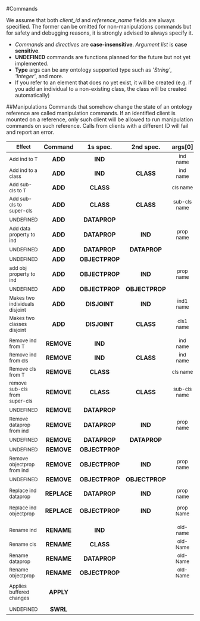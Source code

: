 #Commands

We assume that both *client_id* and *reference_name* fields are always specified.
The former can be omitted for non-manipulations commands but for safety 
and debugging reasons, it is strongly advised to always specify it.

+ *Commands* and *directives* are **case-insensitive**. *Argument list* is **case sensitive**.
+ **UNDEFINED** commands are functions planned for the future but not yet implemented.
+ **Type** args can be any ontology supported type such as *'String'*, *'Integer'*, and more.
+ If you refer to an element that does no yet exist, it will be created 
(e.g. if you add an individual to a non-existing class, the class will be
created automatically)

##Manipulations
Commands that somehow change the state of an ontology reference are called
manipulation commands. If an identified client is mounted on a reference,
only such client will be allowed to run manipulation commands on such 
reference. Calls from clients with a different ID will fail and report an
error.

| <sub>Effect                          | Command     | 1s spec.       | 2nd spec.      | args[0]      | args[1]       | args[2]        | args[3]        | args[4]        |
|---------------------------------|:-----------:|:--------------:|:--------------:|:------------:|:-------------:|:--------------:|:--------------:|:--------------:|
| <sub>Add ind to T                   </sub> | **ADD**     | **IND**        |                | <sub>ind name    </sub> |                    |                |                |                |
| <sub>Add ind to a class             </sub> | **ADD**     | **IND**        | **CLASS**      | <sub>ind name    </sub> | <sub>cls name     </sub> |                |                |                |
| <sub>Add sub-cls to T               </sub> | **ADD**     | **CLASS**      |                | <sub>cls name    </sub> |                    |                |                |                |
| <sub>Add sub-cls to super-cls       </sub> | **ADD**     | **CLASS**      | **CLASS**      | <sub>sub-cls name</sub> | <sub>super-cls name </sub>|                |                |                |
| <sub>UNDEFINED                      </sub> | **ADD**     | **DATAPROP**   |                |                   |                    |                |                |                |
| <sub>Add data property to ind       </sub> | **ADD**     | **DATAPROP**   | **IND**        | <sub>prop name   </sub> | <sub>ind name     </sub> | <sub>type     </sub> | <sub>value    </sub> |                |
| <sub>UNDEFINED                      </sub> | **ADD**    </sub> | **DATAPROP**   | **DATAPROP**   |                   |                    |                |                |                |
| <sub>UNDEFINED                      </sub> | **ADD**     | **OBJECTPROP** |                |                   |                    |                |                |                |
| <sub>add obj property to ind        </sub> | **ADD**     | **OBJECTPROP** | **IND**        | <sub>prop name   </sub> | <sub>ind name     </sub> | <sub>ind-value name</sub> |                |                |
| <sub>UNDEFINED                      </sub> | **ADD**     | **OBJECTPROP** | **OBJECTPROP** |              |               |                |                |                |
| <sub>Makes two individuals disjoint </sub> | **ADD**     | **DISJOINT**   | **IND**        | <sub>ind1 name   </sub> | <sub>ind2 name    </sub> |                |                |                |
| <sub>Makes two classes disjoint     </sub> | **ADD**     | **DISJOINT**   | **CLASS**      | <sub>cls1 name   </sub> | <sub>cls2 name    </sub> |                |                |                |
|                                 |             |                |                |              |               |                |                |                |
| <sub>Remove ind from T              </sub> | **REMOVE**  | **IND**        |                | <sub>ind name    </sub> |               |                |                |                |
| <sub>Remove ind from cls            </sub> | **REMOVE**  | **IND**        | **CLASS**      | <sub>ind name    </sub> | <sub>cls Name     </sub> |                |                |                |
| <sub>Remove cls from T              </sub> | **REMOVE**  | **CLASS**      |                | <sub>cls name    </sub> |               |                |                |                |
| <sub>remove sub-cls from super-cls  </sub> | **REMOVE**  | **CLASS**      | **CLASS**      | <sub>sub-cls name</sub> | <sub>super-cls Name|               </sub> |                |                |
| <sub>UNDEFINED                      </sub> | **REMOVE**  | **DATAPROP**   |                |              |               |                |                |                |
| <sub>Remove dataprop from ind       </sub> | **REMOVE**  | **DATAPROP**   | **IND**        | <sub>prop name   </sub> | <sub>ind name     </sub> | <sub>type          </sub> | <sub>value         </sub> |                |
| <sub>UNDEFINED                      </sub> | **REMOVE**  | **DATAPROP**   | **DATAPROP**   |              |               |                |                |                |
| <sub>UNDEFINED                      </sub> | **REMOVE**  | **OBJECTPROP** |                |              |               |                |                |                |
| <sub>Remove objectprop from ind     </sub> | **REMOVE**  | **OBJECTPROP** | **IND**        | <sub>prop name   </sub> | <sub>ind name     </sub> | <sub>ind-value name</sub> |                |                |
| <sub>UNDEFINED                      </sub> | **REMOVE**  | **OBJECTPROP** | **OBJECTPROP** |              |               |                |                |                |
|                                 |             |                |                |              |               |                |                |                |
| <sub>Replace ind dataprop           </sub> | **REPLACE** | **DATAPROP**   | **IND**        | <sub>prop name   </sub> | <sub>ind name     </sub> | <sub>type          </sub> | <sub>new-value     </sub> | <sub>old-value     </sub> |
| <sub>Replace ind objectprop         </sub> | **REPLACE** | **OBJECTPROP** | **IND**        | <sub>prop Name   </sub> | <sub>ind Name     </sub> | <sub>new-value Name</sub> | <sub>old-value Name</sub> |                |
|                                 |             |                |                |              |               |                |                |                |
| <sub>Rename ind                     </sub> | **RENAME**  | **IND**        |                | <sub>old-name    </sub> | <sub>new-name     </sub> |                |                |                |
| <sub>Rename cls                     </sub> | **RENAME**  | **CLASS**      |                | <sub>old-Name    </sub> | <sub>new-name     </sub> |                |                |                |
| <sub>Rename dataprop                </sub> | **RENAME**  | **DATAPROP**   |                | <sub>old-Name    </sub> | <sub>new-name     </sub> |                |                |                |
| <sub>Rename objectprop              </sub> | **RENAME**  | **OBJECTPROP** |                | <sub>old-Name    </sub> | <sub>new-name     </sub> |                |                |                |
|                                 |             |                |                |              |               |                |                |                |
| <sub>Applies buffered changes       </sub> | **APPLY**   |                |                |              |               |                |                |                |
|                                 |             |                |                |              |               |                |                |                |
| <sub>UNDEFINED                      </sub> | **SWRL**    |                |                |              |               |                |                |                |

